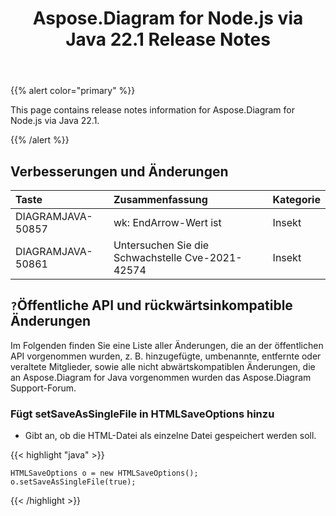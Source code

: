 ﻿---
title: Aspose.Diagram for Node.js via Java 22.1 Release Notes
type: docs
weight: 27
url: /de/java/aspose-diagram-for-node-js-via-java-22-1-release-notes/
---
{{% alert color="primary" %}}

This page contains release notes information for Aspose.Diagram for Node.js via Java 22.1.

{{% /alert %}}
## **Verbesserungen und Änderungen**

|**Taste**|**Zusammenfassung**|**Kategorie**|
|:- |:- |:- |
|DIAGRAMJAVA-50857|wk: EndArrow-Wert ist|Insekt|
|DIAGRAMJAVA-50861|Untersuchen Sie die Schwachstelle Cve-2021-42574|Insekt|

## `?`**Öffentliche API und rückwärtsinkompatible Änderungen**
Im Folgenden finden Sie eine Liste aller Änderungen, die an der öffentlichen API vorgenommen wurden, z. B. hinzugefügte, umbenannte, entfernte oder veraltete Mitglieder, sowie alle nicht abwärtskompatiblen Änderungen, die an Aspose.Diagram for Java vorgenommen wurden das Aspose.Diagram Support-Forum.

### **Fügt setSaveAsSingleFile in HTMLSaveOptions hinzu**
- Gibt an, ob die HTML-Datei als einzelne Datei gespeichert werden soll.

{{< highlight "java" >}}

    HTMLSaveOptions o = new HTMLSaveOptions();    
    o.setSaveAsSingleFile(true);

{{< /highlight >}}

